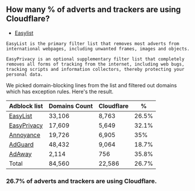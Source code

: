 ## How many % of adverts and trackers are using Cloudflare?


- [Easylist](https://web.archive.org/web/20210516110248/https://easylist.to/)
```
EasyList is the primary filter list that removes most adverts from international webpages, including unwanted frames, images and objects.

EasyPrivacy is an optional supplementary filter list that completely removes all forms of tracking from the internet, including web bugs, tracking scripts and information collectors, thereby protecting your personal data.
```


We picked domain-blocking lines from the list and filtered out domains which has exception rules.
Here's the result.


| Adblock list | Domains Count | Cloudflare | % |
| --- | --- | --- | --- |
| [EasyList](https://easylist.to/easylist/easylist.txt) | 33,106 | 8,763 | 26.5% |
| [EasyPrivacy](https://easylist.to/easylist/easyprivacy.txt) | 17,609 | 5,649 | 32.1% |
| [Annoyance](https://secure.fanboy.co.nz/fanboy-annoyance.txt) | 19,726 | 6,905 | 35% |
| [AdGuard](https://adguardteam.github.io/AdGuardSDNSFilter/Filters/filter.txt) | 48,432 | 9,064 | 18.7% |
| [AdAway](https://raw.githubusercontent.com/AdAway/adaway.github.io/master/hosts.txt) | 2,114 | 756 | 35.8% |
| Total | 84,560 | 22,586 | 26.7% |


### 26.7% of adverts and trackers are using Cloudflare.